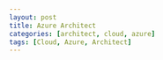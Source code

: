 ```yaml
---
layout: post
title: Azure Architect
categories: [architect, cloud, azure]
tags: [Cloud, Azure, Architect]
---
```



